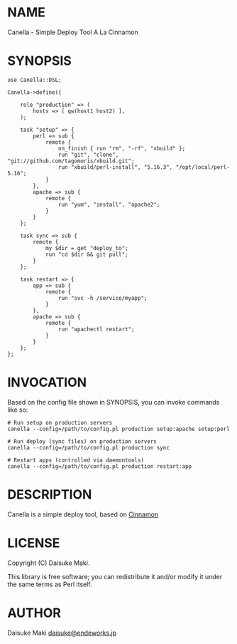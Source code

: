 # NAME

Canella - Simple Deploy Tool A La Cinnamon

# SYNOPSIS

    use Canella::DSL;

    Canella->define({

        role "production" => (
            hosts => [ qw(host1 host2) ],
        );

        task "setup" => {
            perl => sub {
                remote {
                    on_finish { run "rm", "-rf", "xbuild" };
                    run "git", "clone", "git://github.com/tagomoris/xbuild.git";
                    run "xbuild/perl-install", "5.16.3", "/opt/local/perl-5.16";
                }
            },
            apache => sub {
                remote {
                    run "yum", "install", "apache2";
                }
            }
        };

        task sync => sub {
            remote {
                my $dir = get "deploy_to";
                run "cd $dir && git pull";
            }
        };

        task restart => {
            app => sub {
                remote {
                    run "svc -h /service/myapp";
                }
            },
            apache => sub {
                remote {
                    run "apachectl restart";
                }
            }
        };
    };

# INVOCATION

Based on the config file shown in SYNOPSIS, you can invoke commands like so:

    # Run setup on production servers
    canella --config=/path/to/config.pl production setup:apache setup:perl

    # Run deploy (sync files) on production servers
    canella --config=/path/to/config.pl production sync

    # Restart apps (controlled via daemontools)
    canella --config=/path/to/config.pl production restart:app

# DESCRIPTION

Canella is a simple deploy tool, based on [Cinnamon](http://search.cpan.org/perldoc?Cinnamon)

# LICENSE

Copyright (C) Daisuke Maki.

This library is free software; you can redistribute it and/or modify
it under the same terms as Perl itself.

# AUTHOR

Daisuke Maki <daisuke@endeworks.jp>
